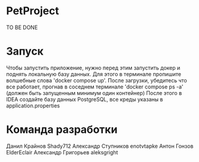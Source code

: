 # PetProject
TO BE DONE

# Запуск
Чтобы запустить приложение, нужно перед этим запустить докер и поднять локальную базу данных.
Для этого в терминале пропишите волшебные слова 'docker compose up'. После загрузки, убедитесь что все работает, прогнав
в соседнем терминале 'docker compose ps -a' (должен быть запущенным минимум один контейнер)
После этого в IDEA создайте базу данных PostgreSQL, все креды указаны в application.properties

# Команда разработки
Данил Крайнов Shady712
Александр Ступников enotvtapke
Антон Гонзов ElderEclair
Александр Григорьев aleksgright
